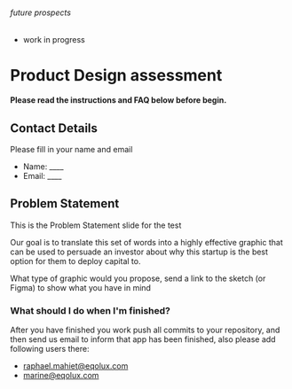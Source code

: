###### future prospects
- work in progress

# Product Design assessment 

**Please read the instructions and FAQ below before begin.**

## Contact Details
Please fill in your name and email
- Name: ____
- Email: ____

## Problem Statement

This is the Problem Statement slide for the test

Our goal is to translate this set of words into a highly effective graphic that can be used to persuade an investor about why this startup is the best option for them to deploy capital to. 

What type of graphic would you propose, send a link to the sketch (or Figma) to show what you have in mind

### What should I do when I'm finished?

After you have finished you work push all commits to your repository, and then send us email to inform that app has been finished, also please add following users there:

* raphael.mahiet@eqolux.com
* marine@eqolux.com